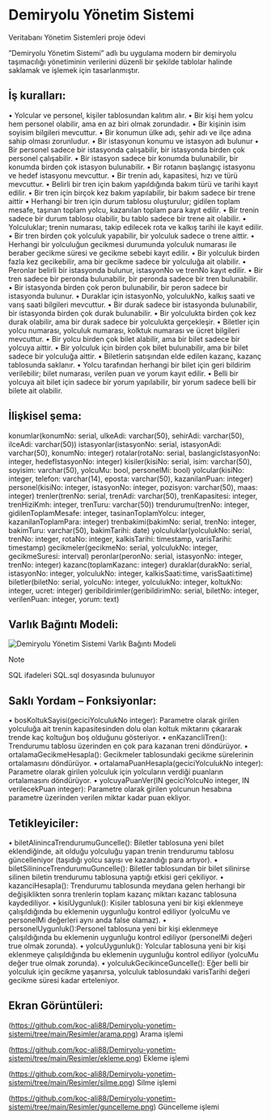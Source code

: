 # Demiryolu Yönetim Sistemi
Veritabanı Yönetim Sistemleri proje ödevi

”Demiryolu Yönetim Sistemi” adlı bu uygulama modern bir demiryolu taşımacılığı yönetiminin verilerini düzenli bir şekilde tablolar halinde saklamak ve işlemek için tasarlanmıştır.

## İş kuralları:
• Yolcular ve personel, kişiler tablosundan kalıtım alır.
• Bir kişi hem yolcu hem personel olabilir, ama en az biri olmak zorundadır.
• Bir kişinin isim soyisim bilgileri mevcuttur.
• Bir konumun ülke adı, şehir adı ve ilçe adına sahip olması zorunludur.
• Bir istasyonun konumu ve istasyon adı bulunur
• Bir personel sadece bir istasyonda çalışabilir, bir istasyonda birden çok personel çalışabilir.
• Bir istasyon sadece bir konumda bulunabilir, bir konumda birden çok istasyon bulunabilir.
• Bir rotanın başlangıç istasyonu ve hedef istasyonu mevcuttur.
• Bir trenin adı, kapasitesi, hızı ve türü mevcuttur.
• Belirli bir tren için bakım yapıldığında bakım türü ve tarihi kayıt edilir.
• Bir tren için birçok kez bakım yapılabilir, bir bakım sadece bir trene aittir
• Herhangi bir tren için durum tablosu oluşturulur; gidilen toplam mesafe, taşınan toplam yolcu, kazanılan toplam para kayıt edilir.
• Bir trenin sadece bir durum tablosu olabilir, bu tablo sadece bir trene ait olabilir.
• Yolculuklar; trenin numarası, takip edilecek rota ve kalkış tarihi ile kayıt edilir.
• Bir tren birden çok yolculuk yapabilir, bir yolculuk sadece o trene aittir.
• Herhangi bir yolculuğun gecikmesi durumunda yolculuk numarası ile beraber gecikme süresi ve gecikme sebebi kayıt edilir.
• Bir yolculuk birden fazla kez gecikebilir, ama bir gecikme sadece bir yolculuğa ait olabilir.
• Peronlar belirli bir istasyonda bulunur, istasyonNo ve trenNo kayıt edilir.
• Bir tren sadece bir peronda bulunabilir, bir peronda sadece bir tren bulunabilir.
• Bir istasyonda birden çok peron bulunabilir, bir peron sadece bir istasyonda bulunur.
• Duraklar için istasyonNo, yolculukNo, kalkış saati ve varış saati bilgileri mevcuttur.
• Bir durak sadece bir istasyonda bulunabilir, bir istasyonda birden çok durak bulunabilir.
• Bir yolculukta birden çok kez durak olabilir, ama bir durak sadece bir yolculukta gerçekleşir.
• Biletler için yolcu numarası, yolculuk numarası, kolktuk numarası ve ücret bilgileri mevcuttur.
• Bir yolcu birden çok bilet alabilir, ama bir bilet sadece bir yolcuya aittir.
• Bir yolculuk için birden çok bilet bulunabilir, ama bir bilet sadece bir yolculuğa aittir.
• Biletlerin satışından elde edilen kazanç, kazanç tablosunda saklanır.
• Yolcu tarafından herhangi bir bilet için geri bildirim verilebilir; bilet numarası, verilen puan ve yorum kayıt edilir.
• Belli bir yolcuya ait bilet için sadece bir yorum yapılabilir, bir yorum sadece belli bir bilete ait olabilir.

## İlişkisel şema:
konumlar(konumNo: serial, ulkeAdi: varchar(50), sehirAdi: varchar(50), ilceAdi: varchar(50))
istasyonlar(istasyonNo: serial, istasyonAdi: varchar(50), konumNo: integer)
rotalar(rotaNo: serial, baslangicIstasyonNo: integer, hedefIstasyonNo: integer)
kisiler(kisiNo: serial, isim: varchar(50), soyisim: varchar(50), yolcuMu: bool, personelMi: bool)
yolcular(kisiNo: integer, telefon: varchar(14), eposta: varchar(50), kazanilanPuan: integer)
personel(kisiNo: integer, istasyonNo: integer, pozisyon: varchar(50), maas: integer)
trenler(trenNo: serial, trenAdi: varchar(50), trenKapasitesi: integer, trenHiziKmh: integer, trenTuru: varchar(50))
trendurumu(trenNo: integer, gidilenToplamMesafe: integer, tasinanToplamYolcu: integer, kazanilanToplamPara: integer)
trenbakimi(bakimNo: serial, trenNo: integer, bakimTuru: varchar(50), bakimTarihi: date)
yolculuklar(yolculukNo: serial, trenNo: integer, rotaNo: integer, kalkisTarihi: timestamp, varisTarihi: timestamp)
gecikmeler(gecikmeNo: serial, yolculukNo: integer, gecikmeSuresi: interval)
peronlar(peronNo: serial, istasyonNo: integer, trenNo: integer)
kazanc(toplamKazanc: integer)
duraklar(durakNo: serial, istasyonNo: integer, yolculukNo: integer, kalkisSaati:time, varisSaati:time)
biletler(biletNo: serial, yolcuNo: integer, yolculukNo: integer, koltukNo: integer, ucret: integer)
geribildirimler(geribildirimNo: serial, biletNo: integer, verilenPuan: integer, yorum: text)

## Varlık Bağıntı Modeli:
![Demiryolu Yönetim Sistemi Varlık Bağıntı Modeli](https://github.com/koc-ali88/Demiryolu-yonetim-sistemi/tree/main/Resimler/VarlikBaginti.png)

> [!NOTE]
> SQL ifadeleri SQL.sql dosyasında bulunuyor

## Saklı Yordam – Fonksiyonlar:
• bosKoltukSayisi(geciciYolculukNo integer): Parametre olarak girilen yolculuğa ait trenin kapasitesinden dolu olan koltuk miktarını çıkararak trende kaç koltuğun boş olduğunu gösteriyor.
• enKazancliTren(): Trendurumu tablosu üzerinden en çok para kazanan treni döndürüyor.
• ortalamaGecikmeHesapla(): Gecikmeler tablosundaki gecikme sürelerinin ortalamasını döndürüyor.
• ortalamaPuanHesapla(geciciYolculukNo integer): Parametre olarak girilen yolculuk için yolcuların verdiği puanların ortalamasını döndürüyor.
• yolcuyaPuanVer(IN geciciYolcuNo integer, IN verilecekPuan integer): Parametre olarak girilen yolcunun hesabına parametre üzerinden verilen miktar kadar puan ekliyor.

## Tetikleyiciler:
• biletAlinincaTrendurumuGuncelle(): Biletler tablosuna yeni bilet eklendiğinde, ait olduğu yolculuğu yapan trenin trendurumu tablosu güncelleniyor (taşıdığı yolcu sayısı ve kazandığı para artıyor).
• biletSilininceTrendurumuGuncelle(): Biletler tablosundan bir bilet silinirse silinen biletin trendurumu tablosuna yaptığı etkisi geri çekiliyor.
• kazanciHesapla(): Trendurumu tablosunda meydana gelen herhangi bir değişiklikten sonra trenlerin toplam kazanç miktarı kazanc tablosuna kaydediliyor.
• kisiUygunluk(): Kisiler tablosuna yeni bir kişi eklenmeye çalışıldığında bu eklemenin uygunluğu kontrol ediliyor (yolcuMu ve personelMi değerleri aynı anda false olamaz).
• personelUygunluk():Personel tablosuna yeni bir kişi eklenmeye çalışıldığında bu eklemenin uygunluğu kontrol ediliyor (personelMi değeri true olmak zorunda).
• yolcuUygunluk(): Yolcular tablosuna yeni bir kişi eklenmeye çalışıldığında bu eklemenin uygunluğu kontrol ediliyor (yolcuMu değer true olmak zorunda).
• yolculukGecikinceGuncelle(): Eğer belli bir yolculuk için gecikme yaşanırsa, yolculuk tablosundaki varisTarihi değeri gecikme süresi kadar erteleniyor.

## Ekran Görüntüleri:

(https://github.com/koc-ali88/Demiryolu-yonetim-sistemi/tree/main/Resimler/arama.png)
Arama işlemi

(https://github.com/koc-ali88/Demiryolu-yonetim-sistemi/tree/main/Resimler/ekleme.png)
Ekleme işlemi

(https://github.com/koc-ali88/Demiryolu-yonetim-sistemi/tree/main/Resimler/silme.png)
Silme işlemi

(https://github.com/koc-ali88/Demiryolu-yonetim-sistemi/tree/main/Resimler/guncelleme.png)
Güncelleme işlemi

